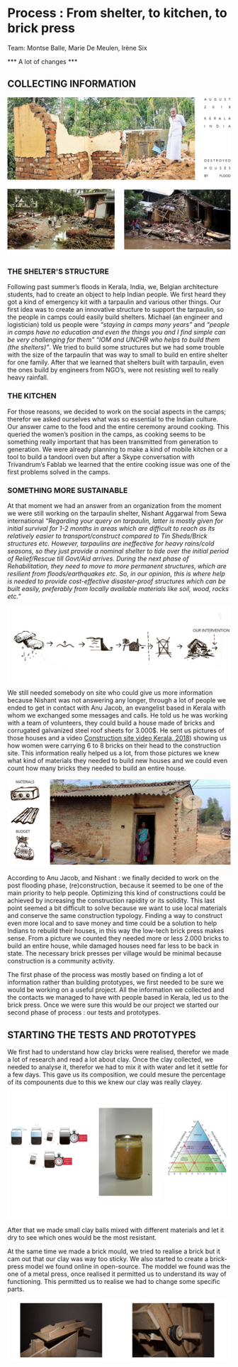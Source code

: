# Process : From shelter, to kitchen, to brick press

Team: Montse Balle, Marie De Meulen, Irène Six

*** A lot of changes  ***

## COLLECTING INFORMATION

 ![SituationPostFlood](images/Presse_a_briques/SituationPostFlood.jpg)

### THE SHELTER'S STRUCTURE

Following past summer’s floods in Kerala, India, we, Belgian architecture students, had to create an object to help Indian people. We first heard they got a kind of emergency kit with a tarpaulin and various other things. Our first idea was to create an innovative structure to support the tarpaulin, so the people in camps could easily build shelters. Michael (an engineer and logistician) told us people were *“staying in camps many years”* and *“people in camps have no education and even the things you and I find simple can be very challenging for them”* *“IOM and UNCHR who helps to build them (the shelters)”*.  We tried to build some structures but we had some trouble with the size of the tarpaulin that was way to small to build en entire shelter for one family. After that we learned that shelters built with tarpaulin, even the ones build by engineers from NGO’s, were not resisting well to really heavy rainfall.


### THE KITCHEN

For those reasons, we decided to work on the social aspects in the camps; therefor we asked ourselves what was so essential to the Indian culture. Our answer came to the food and the entire ceremony around cooking. This queried the women’s position in the camps, as cooking seems to be something really important that has been transmitted from generation to generation. We were already planning to make a kind of mobile kitchen or a tool to build a tandoori oven but after a Skype conversation with Trivandrum’s Fablab we learned that the entire cooking issue was one of the first problems solved in the camps.


### SOMETHING MORE SUSTAINABLE

At that moment we had an answer from an organization from the moment we were still working on the tarpaulin shelter, Nishant Aggarwal from Sewa international *“Regarding your query on tarpaulin, latter is mostly given for initial survival for 1-2 months in areas which are difficult to reach as its relatively easier to transport/construct compared to Tin Sheds/Brick structures etc. However, tarpaulins are ineffective for heavy rains/cold seasons, so they just provide a nominal shelter to tide over the initial period of Relief/Rescue till Govt/Aid arrives. During the next phase of Rehabilitation, they need to move to more permanent structures, which are resilient from floods/earthquakes etc. So, in our opinion, this is where help is needed to provide cost-effective disaster-proof structures which can be built easily, preferably from locally available materials like soil, wood, rocks etc.”*

 ![BriqueMaison](images/Presse_a_briques/Intervention.jpg)

We still needed somebody on site who could give us more information because Nishant was not answering any longer, through a lot of people we ended to get in contact with Anu Jacob, an evangelist based in Kerala with whom we exchanged some messages and calls. He told us he was working with a team of volunteers, they could build a house made of bricks and corrugated galvanized steel roof sheets for 3.000$. He sent us pictures of those houses and a video [Construction site video Kerala, 2018](https://youtu.be/BE1kMFsjTUY)) showing us how women were carrying 6 to 8 bricks on their head to the construction site. This information really helped us a lot, from those pictures we knew what kind of materials they needed to build new houses and we could even count how many bricks they needed to build an entire house.

 ![BriqueMaison](images/Presse_a_briques/housebudget.jpg)

According to Anu Jacob, and Nishant : we finally decided to work  on the post flooding phase,  (re)construction, because it seemed to be  one of the main priority to help people. 
Optimizing this kind of constructions could be achieved by increasing the construction rapidity or its solidity. This last point seemed a bit difficult to solve because we want to use local materials and conserve the same construction typology. 
Finding a way to construct even more local and to save money and time could be a solution to help Indians to rebuild their houses, in this way the low-tech brick press makes sense. 
From a picture we counted they needed more or less 2.000 bricks to build an entire house, while damaged houses need far less to be back in state.
The necessary brick presses per village would be minimal because construction is a community activity.

The first phase of the process was mostly based on finding a lot of information rather than building prototypes, we first needed to be sure we would be working on a useful project. All the information we collected and the contacts we managed to have with people based in Kerala, led us to the brick press. Once we were sure this would be our project we started our second phase of process : our tests and prototypes.


## STARTING THE TESTS AND PROTOTYPES

We first had to understand how clay bricks were realised, therefor we made a lot of research and read a lot about clay. Once the clay collected, we needed to analyse it, therefor we had to mix it with water and let it settle for a few days. This gave us its composition, we could mesure the percentage of its compounents due to this we knew our clay was really clayey. 

![Testpot](images/Presse_a_briques/Melangeterre.jpg)

After that we made small clay balls mixed with different materials and let it dry to see which ones would be the most resistant.

At the same time we made a brick mould, we tried to realise a brick but it cam out that our clay was way too sticky. We also started to create a brick-press model we found online in open-source. The moddel we found was the one of a metal press, once realised it permitted us to understand its way of functioning. This permitted us to realise we had to change some specific parts.

![Testpot](images/Presse_a_briques/TestIsabelle.jpg)
